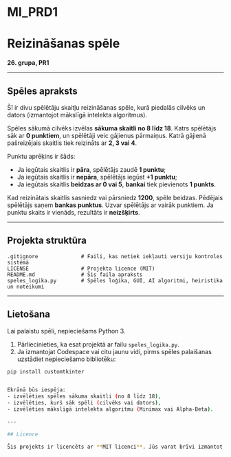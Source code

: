 # MI_PRD1

# Reizināšanas spēle

**26. grupa, PR1**

---

## Spēles apraksts

Šī ir divu spēlētāju skaitļu reizināšanas spēle, kurā piedalās cilvēks un dators (izmantojot mākslīgā intelekta algoritmus).

Spēles sākumā cilvēks izvēlas **sākuma skaitli no 8 līdz 18**. Katrs spēlētājs sāk ar **0 punktiem**, un spēlētāji veic gājienus pārmaiņus. Katrā gājienā pašreizējais skaitlis tiek reizināts ar **2, 3 vai 4**.

Punktu aprēķins ir šāds:
- Ja iegūtais skaitlis ir **pāra**, spēlētājs zaudē **1 punktu**;
- Ja iegūtais skaitlis ir **nepāra**, spēlētājs iegūst **+1 punktu**;
- Ja iegūtais skaitlis **beidzas ar 0 vai 5**, **bankai** tiek pievienots **1 punkts**.

Kad reizinātais skaitlis sasniedz vai pārsniedz **1200**, spēle beidzas. Pēdējais spēlētājs saņem **bankas punktus**. Uzvar spēlētājs ar vairāk punktiem. Ja punktu skaits ir vienāds, rezultāts ir **neizšķirts**.

---

## Projekta struktūra

```
.gitignore              # Faili, kas netiek iekļauti versiju kontroles sistēmā
LICENSE                 # Projekta licence (MIT)
README.md               # Šis faila apraksts
speles_logika.py        # Spēles loģika, GUI, AI algoritmi, heiristika un noteikumi
```

---

## Lietošana

Lai palaistu spēli, nepieciešams Python 3.

1. Pārliecinieties, ka esat projektā ar failu `speles_logika.py`.
2. Ja izmantojat Codespace vai citu jaunu vidi, pirms spēles palaišanas uzstādiet nepieciešamo bibliotēku:

```bash
pip install customtkinter


Ekrānā būs iespēja:
- izvēlēties spēles sākuma skaitli (no 8 līdz 18),
- izvēlēties, kurš sāk spēli (cilvēks vai dators),
- izvēlēties mākslīgā intelekta algoritmu (Minimax vai Alpha-Beta).

---

## Licence

Šis projekts ir licencēts ar **MIT licenci**. Jūs varat brīvi izmantot, modificēt un izplatīt šo programmu personīgiem vai izglītojošiem mērķiem.
